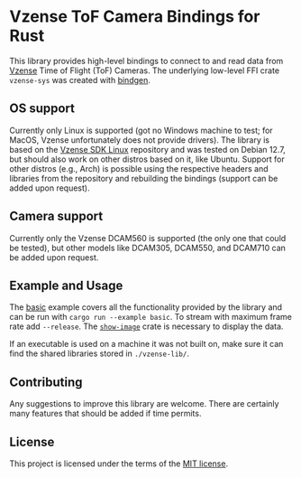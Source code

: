 # Vzense ToF Camera Bindings for Rust

This library provides high-level bindings to connect to and read data from [Vzense](https://www.vzense.com) Time of Flight (ToF) Cameras. The underlying low-level FFI crate `vzense-sys` was created with [bindgen](https://docs.rs/bindgen/latest/bindgen).

## OS support

Currently only Linux is supported (got no Windows machine to test; for MacOS, Vzense unfortunately does not provide drivers). The library is based on the [Vzense SDK Linux](https://github.com/Vzense/Vzense_SDK_Linux) repository and was tested on Debian 12.7, but should also work on other distros based on it, like Ubuntu. Support for other distros (e.g., Arch) is possible using the respective headers and libraries from the repository and rebuilding the bindings (support can be added upon request).

## Camera support

Currently only the Vzense DCAM560 is supported (the only one that could be tested), but other models like DCAM305, DCAM550, and DCAM710 can be added upon request.

## Example and Usage

The [basic](examples/basic.rs) example covers all the functionality provided by the library and can be run with `cargo run --example basic`. To stream with maximum frame rate add `--release`. The [`show-image`](https://docs.rs/show-image/latest/show_image) crate is necessary to display the data.  

If an executable is used on a machine it was not built on, make sure it can find the shared libraries stored in `./vzense-lib/`.

## Contributing

Any suggestions to improve this library are welcome. There are certainly many features that should be added if time permits.

## License

This project is licensed under the terms of the [MIT license](LICENSE.txt).
